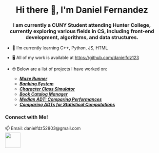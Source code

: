 <h1 align = "center" > Hi there 👋, I'm Daniel Fernandez </h1>
<h3 align = "center" > I am currently a CUNY Student attending Hunter College, currently exploring various fields in CS, including front-end development, algorithms, and data structures. </h3>

- 🌱 I’m currently learning C++, Python, JS, HTML
- 🖥️ All of my work is available at https://github.com/danielfdz123

- 🤓 Below are a list of projects I have worked on:
    - <b> <i> <a href="https://github.com/danielfdz123/CSCI_135/tree/main/Project1"> Maze Runner </a> </i> </b>
    - <b> <i> <a href="https://github.com/danielfdz123/CSCI_135/tree/main/Project2"> Banking System </a> </i> </b>
    - <b> <i> <a href="https://github.com/danielfdz123/CSCI_235/tree/main"> Character Class Simulator </a> </i> </b>
    - <b> <i> <a href="https://github.com/danielfdz123/CSCI_335/tree/main/Project1"> Book Catalog Manager </a> </i> </b>
    - <b> <i> <a href="https://github.com/danielfdz123/CSCI_335/tree/main/Project2"> Median ADT: Comparing Performances </a> </i> </b>
    - <b> <i> <a href="https://github.com/danielfdz123/CSCI_335/tree/main/Project3"> Comparing ADTs for Statistical Computations </a> </i> </b>
    
<h3> Connect with Me! </h3>
📫 Email: danielfdz52803@gmail.com <br>
<a href= "https://www.linkedin.com/in/danielfdz123/" >
<img src="https://static.vecteezy.com/system/resources/previews/023/986/926/non_2x/linkedin-logo-linkedin-logo-transparent-linkedin-icon-transparent-free-free-png.png" height="50" width="50" /></a>




<!--
**danielfdz123/danielfdz123** is a ✨ _special_ ✨ repository because its `README.md` (this file) appears on your GitHub profile.

Here are some ideas to get you started:

- 🔭 I’m currently working on ...
- 🌱 I’m currently learning ...
- 👯 I’m looking to collaborate on ...
- 🤔 I’m looking for help with ...
- 💬 Ask me about ...

- 😄 Pronouns: ...
- ⚡ Fun fact: ...
-->
